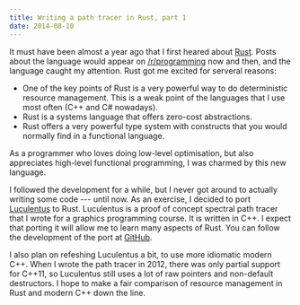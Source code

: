 ```yaml
---
title: Writing a path tracer in Rust, part 1
date: 2014-08-10
---
```


It must have been almost a year ago that I first heared about [Rust][rust].
Posts about the language would appear on [/r/programming][reddit] now and then,
and the language caught my attention.
Rust got me excited for serveral reasons:

- One of the key points of Rust is a very powerful way to do deterministic resource management.
  This is a weak point of the languages that I use most often (C++ and C# nowadays).
- Rust is a systems language that offers zero-cost abstractions.
- Rust offers a very powerful type system with constructs that you would normally find in a functional language.

As a programmer who loves doing low-level optimisation,
but also appreciates high-level functional programming,
I was charmed by this new language.

[rust]:   http://rust-lang.org
[reddit]: http://reddit.com/r/programming

I followed the development for a while,
but I never got around to actually writing some code --- until now.
As an exercise, I decided to port [Luculentus][luculentus] to Rust.
Luculentus is a proof of concept spectral path tracer that I wrote for a graphics programming course.
It is written in C++.
I expect that porting it will allow me to learn many aspects of Rust.
You can follow the development of the port at [GitHub][robigo-luculenta].

I also plan on refeshing Luculentus a bit, to use more idiomatic modern C++.
When I wrote the path tracer in 2012, there was only partial support for C++11,
so Luculentus still uses a lot of raw pointers and non-default destructors.
I hope to make a fair comparison of resource management in Rust and modern C++ down the line.

[luculentus]:       https://github.com/ruud-v-a/luculentus
[robigo-luculenta]: https://github.com/ruud-v-a/robigo-luculenta
